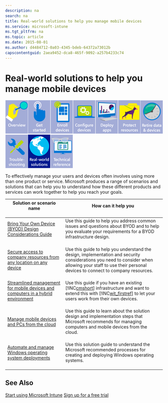 ```yaml
---
description: na
search: na
title: Real-world solutions to help you manage mobile devices
ms.service: microsoft-intune
ms.tgt_pltfrm: na
ms.topic: article
ms.date: 2015-08-01
ms.author: d4484712-0a03-4345-bdeb-64372a73012b
capscontentguid: 2aea9452-dca8-465f-9092-a257b4233c74
---
```

# Real-world solutions to help you manage mobile devices
![](../Image/WIT_Nav_OverviewGray.png)![](../Image/WIT_Nav_GetStartedGray.png)![](../Image/WIT_Nav_EnrollDevicesGray.png)![](../Image/WIT_Nav_ConfigureDevicesGray.png)![](../Image/WIT_Nav_DeployAppsGray.png)![](../Image/WIT_Nav_ProtectResourcesGray.png)![](../Image/WIT_Nav_RetireDataDevicesGray.png)![](../Image/WIT_Nav_TroubleshootingGray.png)![](../Image/WIT_Nav_RealworldSolutions.png)![](../Image/WIT_Nav_TechnicalReferenceGray.png)

To effectively manage your users and devices often involves using more than one product or service. Microsoft produces a range of scenarios and solutions that can help you to understand how these different products and services can work together to help you reach your goals.

|Solution or scenario name <br /> <br />|How can it help you <br /> <br />|
|-----------------------------|-----------------------|
|[Bring Your Own Device (BYOD) Design Considerations Guide](http://technet.microsoft.com/library/dn656905.aspx) <br /> <br />|Use this guide to help you address common issues and questions about BYOD and to help you evaluate your requirements for a BYOD infrastructure design. <br /> <br />|
|[Secure access to company resources from any location on any device](http://technet.microsoft.com/library/dn550982.aspx) <br /> <br />|Use this guide to help you understand the design, implementation and security considerations you need to consider when allowing your staff to use their personal devices to connect to company resources. <br /> <br />|
|[Streamlined management for mobile devices and computers in a hybrid environment](http://technet.microsoft.com/library/dn582037.aspx) <br /> <br />|Use this guide if you have an existing [!INC[cmshort](../Token/cmshort_md.md)] infrastructure and want to extend this with [!INC[wit_firstref](../Token/wit_firstref_md.md)] to let your users work from their own devices. <br /> <br />|
|[Manage mobile devices and PCs from the cloud](http://technet.microsoft.com/library/dn715906.aspx) <br /> <br />|Use this guide to learn about the solution design and implementation steps that Microsoft recommends for managing computers and mobile devices from the cloud. <br /> <br />|
|[Automate and manage Windows operating system deployments](http://technet.microsoft.com/library/dn818437.aspx) <br /> <br />|Use this solution guide to understand the Microsoft recommended processes for creating and deploying Windows operating systems. <br /> <br />|

## See Also
[Start using Microsoft Intune](../Topic/Start_using_Microsoft_Intune.md)
[Sign up for a free trial](https://account.manage.microsoft.com/Signup/MainSignUp.aspx?OfferId=40BE278A-DFD1-470a-9EF7-9F2596EA7FF9&amp;ali=1)


